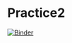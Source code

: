 # Practice2
[![Binder](https://mybinder.org/badge_logo.svg)](https://mybinder.org/v2/gh/Ulekht/Practice2/master?filepath=praktica.ipynb)
